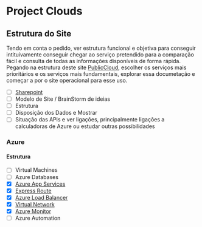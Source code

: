 # Project Clouds

## Estrutura do Site

Tendo em conta o pedido, ver estrutura funcional e objetiva para conseguir intituivamente conseguir chegar ao serviço pretendido para a comparação fácil e consulta de todas as informações disponíveis de forma rápida.
Pegando na estrutura deste site [PublicCloud](https://comparecloud.in/), escolher os serviços mais prioritários e os serviços mais fundamentais, explorar essa documetação e começar a por o site operacional para esse uso.

- [ ] [Sharepoint](https://www.microsoft.com/pt-pt/microsoft-365/sharepoint/collaboration)
- [ ] Modelo de Site / BrainStorm de ideias
- [ ] Estrutura
- [ ] Disposição dos Dados e Mostrar
- [ ] Situação das APis e ver ligações, principalmente ligações a calculadoras de Azure ou estudar outras possibilidades

### Azure

#### Estrutura

- [ ] Virtual Machines
- [ ] Azure Databases
- [X] [Azure App Services](WebApps/WebApps.md)
- [X] [Express Route](ExpressRoute/ExpressRoute.md)
- [X] [Azure Load Balancer](LoadBalancer/LoadBalancer.md)
- [X] [Virtual Network](VirtualNets/VNet.md)
- [X] [Azure Monitor](AzureMonitor/AzureMonitor.md)
- [ ] Azure Automation
